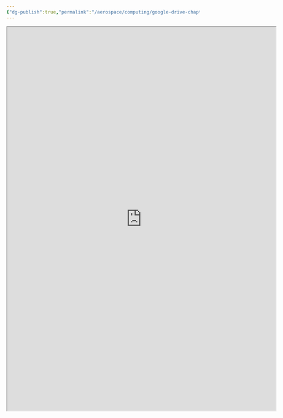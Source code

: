 ```yaml
---
{"dg-publish":true,"permalink":"/aerospace/computing/google-drive-chapter/chapter-15/","noteIcon":"","created":"2025-10-05T23:47:56.577-04:00"}
---
```


<iframe src="https://drive.google.com/file/d/182raOFGwrHxVrFJjskN-R1F4jz3C5vGc/view?usp=drive_link" width="700" height="1000" ></iframe>